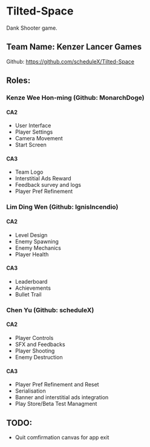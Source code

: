 # Tilted-Space
Dank Shooter game.

## Team Name: Kenzer Lancer Games
Github: https://github.com/scheduleX/Tilted-Space

## Roles:
### Kenze Wee Hon-ming (Github: MonarchDoge)
#### CA2
- User Interface
- Player Settings
- Camera Movement
- Start Screen
#### CA3
- Team Logo
- Interstitial Ads Reward
- Feedback survey and logs
- Player Pref Refinement


### Lim Ding Wen (Github: IgnisIncendio)
#### CA2
- Level Design
- Enemy Spawning
- Enemy Mechanics
- Player Health
#### CA3
- Leaderboard
- Achievements
- Bullet Trail


### Chen Yu (Github: scheduleX)
#### CA2
- Player Controls
- SFX and Feedbacks
- Player Shooting
- Enemy Destruction
#### CA3
- Player Pref Refinement and Reset
- Serialisation
- Banner and interstitial ads integration
- Play Store/Beta Test Managment

## TODO:
- Quit comfirmation canvas for app exit
